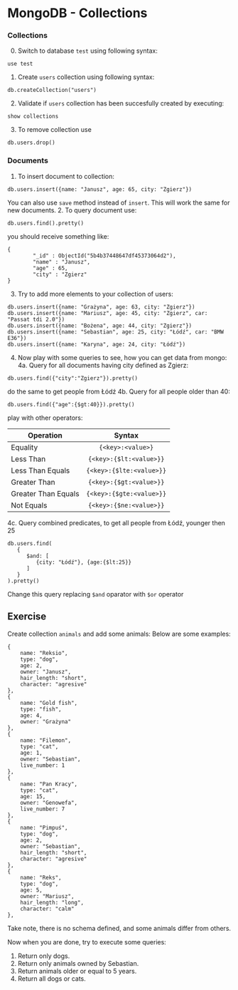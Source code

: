 # MongoDB - Collections

### Collections
0. Switch to database `test` using following syntax:
```
use test
```
1. Create `users` collection using following syntax:
```aidl
db.createCollection("users")
```
2. Validate if `users` collection has been succesfully created by executing:
```aidl
show collections
```
3. To remove collection use
```aidl
db.users.drop()
```

### Documents

1. To insert document to collection:
```aidl
db.users.insert({name: "Janusz", age: 65, city: "Zgierz"})
```
You can also use `save` method instead of `insert`. This will work the same for new documents.
2. To query document use:
```aidl
db.users.find().pretty()
```
you should receive something like:
```aidl
{
        "_id" : ObjectId("5b4b37448647df45373064d2"),
        "name" : "Janusz",
        "age" : 65,
        "city" : "Zgierz"
}
```
3. Try to add more elements to your collection of users:
```aidl
db.users.insert({name: "Grażyna", age: 63, city: "Zgierz"})
db.users.insert({name: "Mariusz", age: 45, city: "Zgierz", car: "Passat tdi 2.0"})
db.users.insert({name: "Bożena", age: 44, city: "Zgierz"})
db.users.insert({name: "Sebastian", age: 25, city: "Łódź", car: "BMW E36"})
db.users.insert({name: "Karyna", age: 24, city: "Łódź"})
```
4. Now play with some queries to see, how you can get data from mongo:
4a. Query for all documents having city defined as Zgierz:
```aidl
db.users.find({"city":"Zgierz"}).pretty()
```
do the same to get people from Łódź
4b. Query for all people older than 40:
```aidl
db.users.find({"age":{$gt:40}}).pretty()
```
play with other operators:

| Operation            | Syntax                        | 
| ---------------------|:-----------------------------:| 
| Equality             |`{<key>:<value>}`              | 
| Less Than            |`{<key>:{$lt:<value>}}`        | 
| Less Than Equals     |`{<key>:{$lte:<value>}}`       | 
| Greater Than         |`{<key>:{$gt:<value>}}`        |  
| Greater Than Equals  |`{<key>:{$gte:<value>}}`       | 
| Not Equals           |`{<key>:{$ne:<value>}}`        |  
4c. Query combined predicates, to get all people from Łódź, younger then 25
```aidl
db.users.find(
   {
      $and: [
         {city: "Łódź"}, {age:{$lt:25}}
      ]
   }
).pretty()
```
Change this query replacing `$and` oparator with `$or` operator

## Exercise

Create collection `animals` and add some animals:
Below are some examples:
```aidl
{
    name: "Reksio",
    type: "dog",
    age: 2,
    owner: "Janusz",
    hair_length: "short",
    character: "agresive"
},
{
    name: "Gold fish",
    type: "fish",
    age: 4,
    owner: "Grażyna"
},
{
    name: "Filemon",
    type: "cat",
    age: 1,
    owner: "Sebastian",
    live_number: 1
},
{
    name: "Pan Kracy",
    type: "cat",
    age: 15,
    owner: "Genowefa",
    live_number: 7
},
{
    name: "Pimpuś",
    type: "dog",
    age: 2,
    owner: "Sebastian",
    hair_length: "short",
    character: "agresive"
},
{
    name: "Reks",
    type: "dog",
    age: 5,
    owner: "Mariusz",
    hair_length: "long",
    character: "calm"
},
```
Take note, there is no schema defined, and some animals differ from others.

Now when you are done, try to execute some queries:
1. Return only dogs.
2. Return only animals owned by Sebastian.
3. Return animals older or equal to 5 years.
4. Return all dogs or cats.

